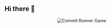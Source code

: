 ## Hi there 👋

<p align="center">
  <img src="https://raw.githubusercontent.com/Seristic/github-commit-runner-game/master/runner-game.svg" alt="Commit Runner Game" />
</p>
